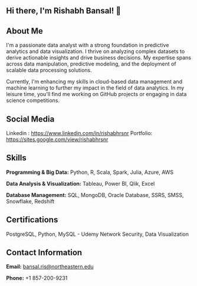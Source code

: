 ## Hi there, I'm Rishabh Bansal! 👋

## About Me
I'm a passionate data analyst with a strong foundation in predictive analytics and data visualization. I thrive on analyzing complex datasets to derive actionable insights and drive business decisions. My expertise spans across data manipulation, predictive modeling, and the deployment of scalable data processing solutions.

Currently, I'm enhancing my skills in cloud-based data management and machine learning to further my impact in the field of data analytics. In my leisure time, you'll find me working on GitHub projects or engaging in data science competitions.

## Social Media
Linkedin : https://www.linkedin.com/in/rishabhrsnr
Portfolio: https://sites.google.com/view/rishabhrsnr

## Skills
**Programming & Big Data:** Python, R, Scala, Spark, Julia, Azure, AWS

**Data Analysis & Visualization:** Tableau, Power BI, Qlik, Excel

**Database Management:** SQL, MongoDB, Oracle Database, SSRS, SMSS, Snowflake, Redshift

## Certifications
PostgreSQL, Python, MySQL - Udemy
Network Security, Data Visualization

## Contact Information
**Email:** bansal.ris@northeastern.edu

**Phone:** +1 857-200-9231
